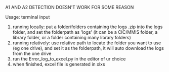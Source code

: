 A1 AND A2 DETECTION DOESN'T WORK FOR SOME REASON

Usage: terminal input
1. running locally: put a folder/folders containing the logs .zip into the logs folder, and set the folderpath as 'logs' (it can be a CIC/MMIS folder, a library folder, or a folder containing many library folders)
2. running relatively: use relative path to locate the folder you want to use (eg one drive), and set it as the folderpath, it will auto download the logs from the one drive
3. run the Error_log_to_excel.py in the editor of ur choice
4. when finished, excel file is generated in xlxs
